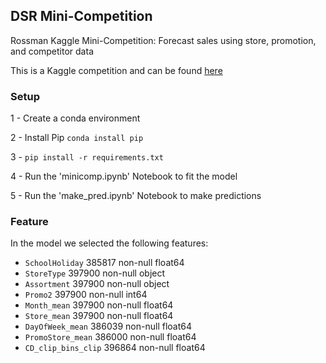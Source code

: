 ## DSR Mini-Competition

Rossman Kaggle Mini-Competition: Forecast sales using store, promotion, and competitor data

This is a Kaggle competition and can be found [here](https://www.kaggle.com/competitions/rossmann-store-sales/overview)

### Setup

1 - Create a conda environment

2 - Install Pip
```conda install pip```

3 - ```pip install -r requirements.txt```

4 - Run the 'minicomp.ipynb' Notebook to fit the model

5 - Run the 'make_pred.ipynb' Notebook to make predictions


### Feature

In the model we selected the following features:

- `SchoolHoliday`      385817 non-null  float64
- `StoreType`          397900 non-null  object 
- `Assortment`         397900 non-null  object 
- `Promo2`             397900 non-null  int64  
- `Month_mean`         397900 non-null  float64
- `Store_mean`         397900 non-null  float64
- `DayOfWeek_mean`     386039 non-null  float64
- `PromoStore_mean`    386000 non-null  float64
- `CD_clip_bins_clip`  396864 non-null  float64

